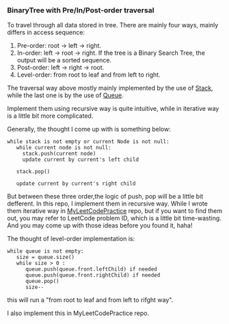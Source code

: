 ### BinaryTree with Pre/In/Post-order traversal

To travel through all data stored in tree. There are mainly four ways, mainly differs in access sequence:

1. Pre-order: root -> left -> right.
2. In-order: left -> root -> right. If the tree is a Binary Search Tree, the output will be a sorted sequence.
3. Post-order: left -> right -> root.
4. Level-order: from root to leaf and from left to right.

The traversal way above mostly mainly implemented by the use of [Stack](#stack), while the last one is by the use of [Queue](#queue).

Implement them using recursive way is quite intuitive, while in iterative way is a little bit more complicated.

Generally, the thought I come up with is something below:

```
while stack is not empty or current Node is not null:
   while current node is not null:
     stack.push(current node)
     update current by current's left child

   stack.pop()

   update current by current's right child
```

But between these three order,the logic of push, pop will be a little bit defferent. In this repo, I implement them in recursive way. While I wrote them iterative way in [MyLeetCodePractice](https://github.com/i-am-harveyt/MyLeetCodePractice) repo, but if you want to find them out, you may refer to LeetCode problem ID, which is a little bit time-wasting. And you may come up with those ideas before you found it, haha!

The thought of level-order implementation is:

```
while queue is not empty:
   size = queue.size()
   while size > 0 :
      queue.push(queue.front.leftChild) if needed
      queue.push(queue.front.rightChild) if needed
      queue.pop()
      size--
```

this will run a "from root to leaf and from left to rifght way".

I also implement this in MyLeetCodePractice repo.


